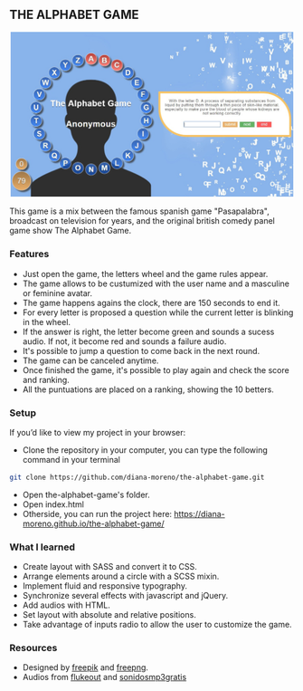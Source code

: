 ## THE ALPHABET GAME

<p align="center">
  <img src="./img/the-alphabet-game.jpeg" width="500">
</p>

This game is a mix between the famous spanish game "Pasapalabra", broadcast on television for years, and the original british comedy panel game show The Alphabet Game.

### **Features**

- Just open the game, the letters wheel and the game rules appear.
- The game allows to be custumized with the user name and a masculine or feminine avatar.
- The game happens agains the clock, there are 150 seconds to end it.
- For every letter is proposed a question while the current letter is blinking in the wheel.
- If the answer is right, the letter become green and sounds a sucess audio. If not, it become red and sounds a failure audio.
- It's possible to jump a question to come back in the next round.
- The game can be canceled anytime.
- Once finished the game, it's possible to play again and check the score and ranking.
- All the puntuations are placed on a ranking, showing the 10 betters.

### **Setup**

If you’d like to view my project in your browser:

- Clone the repository in your computer, you can type the following command in your terminal
```bash
git clone https://github.com/diana-moreno/the-alphabet-game.git
```
- Open the-alphabet-game's folder.
- Open index.html
- Otherside, you can run the project here: https://diana-moreno.github.io/the-alphabet-game/


### **What I learned**

- Create layout with SASS and convert it to CSS.
- Arrange elements around a circle with a SCSS mixin.
- Implement fluid and responsive typography.
- Synchronize several effects with javascript and jQuery.
- Add audios with HTML.
- Set layout with absolute and relative positions.
- Take advantage of inputs radio to allow the user to customize the game.


### **Resources**

- Designed by [freepik](www.freepik.com) and [freepng](www.freepng.com).
- Audios from [flukeout](https://flukeout.github.io/simple-sounds/) and [sonidosmp3gratis](www.sonidosmp3gratis.com)
